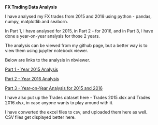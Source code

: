 <b> FX Trading Data Analysis </b>

I have analysed my FX trades from 2015 and 2016 using python - pandas, numpy, matplotlib and seaborn. 

In Part 1, I have analysed for 2015, in Part 2 - for 2016, and in Part 3, I have done a year-on-year analysis for those 2 years.

The analysis can be viewed from my github page, but a better way is to view them using jupyter notebook viewer.

Below are links to the analysis in nbviewer.

[Part 1 - Year 2015 Analysis](http://nbviewer.jupyter.org/github/zayedshah/FX-Trading-Data-Analysis/blob/master/Part%201_2015.ipynb)

[Part 2 - Year 2016 Analysis](http://nbviewer.jupyter.org/github/zayedshah/FX-Trading-Data-Analysis/blob/master/Part%202_2016.ipynb)

[Part 3 - Year-on-Year Analysis for 2015 and 2016](http://nbviewer.jupyter.org/github/zayedshah/FX-Trading-Data-Analysis/blob/master/Part%203_2015_2016.ipynb)

I have also put up the Trades dataset here - Trades 2015.xlsx and Trades 2016.xlsx, in case anyone wants to play around with it.

I have converted the excel files to csv, and uploaded them here as well. CSV files get displayed better here.
